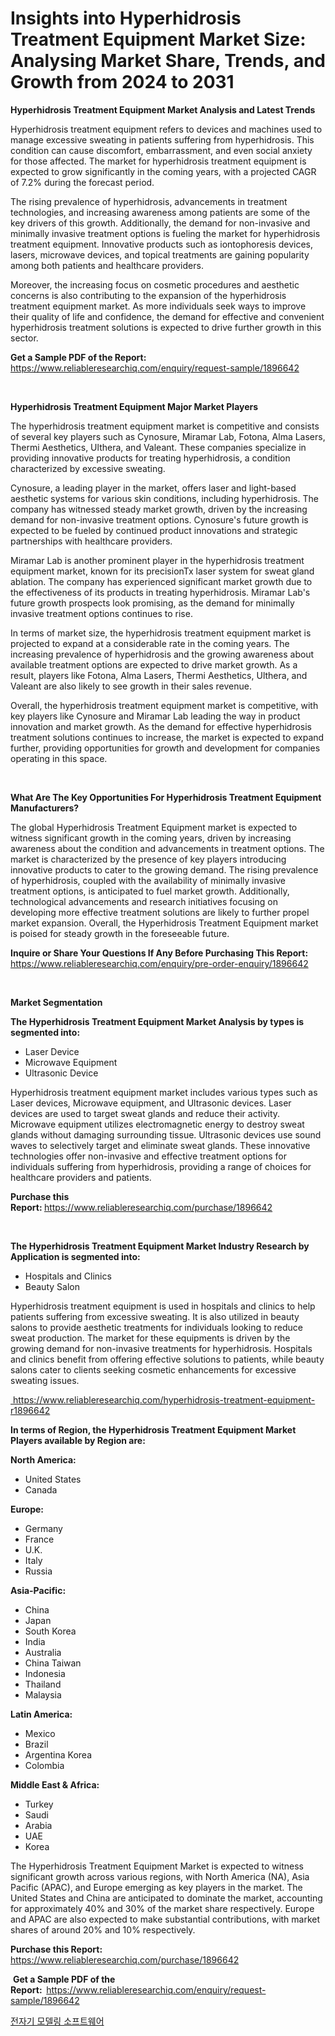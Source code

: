 <p><h1>Insights into Hyperhidrosis Treatment Equipment Market Size: Analysing Market Share, Trends, and Growth from 2024 to 2031</h1></p><p><strong>Hyperhidrosis Treatment Equipment Market Analysis and Latest Trends</strong></p>
<p><p>Hyperhidrosis treatment equipment refers to devices and machines used to manage excessive sweating in patients suffering from hyperhidrosis. This condition can cause discomfort, embarrassment, and even social anxiety for those affected. The market for hyperhidrosis treatment equipment is expected to grow significantly in the coming years, with a projected CAGR of 7.2% during the forecast period.</p><p>The rising prevalence of hyperhidrosis, advancements in treatment technologies, and increasing awareness among patients are some of the key drivers of this growth. Additionally, the demand for non-invasive and minimally invasive treatment options is fueling the market for hyperhidrosis treatment equipment. Innovative products such as iontophoresis devices, lasers, microwave devices, and topical treatments are gaining popularity among both patients and healthcare providers.</p><p>Moreover, the increasing focus on cosmetic procedures and aesthetic concerns is also contributing to the expansion of the hyperhidrosis treatment equipment market. As more individuals seek ways to improve their quality of life and confidence, the demand for effective and convenient hyperhidrosis treatment solutions is expected to drive further growth in this sector.</p></p>
<p><strong>Get a Sample PDF of the Report:&nbsp;</strong> <a href="https://www.reliableresearchiq.com/enquiry/request-sample/1896642">https://www.reliableresearchiq.com/enquiry/request-sample/1896642</a></p>
<p>&nbsp;</p>
<p><strong>Hyperhidrosis Treatment Equipment Major Market Players</strong></p>
<p><p>The hyperhidrosis treatment equipment market is competitive and consists of several key players such as Cynosure, Miramar Lab, Fotona, Alma Lasers, Thermi Aesthetics, Ulthera, and Valeant. These companies specialize in providing innovative products for treating hyperhidrosis, a condition characterized by excessive sweating.</p><p>Cynosure, a leading player in the market, offers laser and light-based aesthetic systems for various skin conditions, including hyperhidrosis. The company has witnessed steady market growth, driven by the increasing demand for non-invasive treatment options. Cynosure's future growth is expected to be fueled by continued product innovations and strategic partnerships with healthcare providers.</p><p>Miramar Lab is another prominent player in the hyperhidrosis treatment equipment market, known for its precisionTx laser system for sweat gland ablation. The company has experienced significant market growth due to the effectiveness of its products in treating hyperhidrosis. Miramar Lab's future growth prospects look promising, as the demand for minimally invasive treatment options continues to rise.</p><p>In terms of market size, the hyperhidrosis treatment equipment market is projected to expand at a considerable rate in the coming years. The increasing prevalence of hyperhidrosis and the growing awareness about available treatment options are expected to drive market growth. As a result, players like Fotona, Alma Lasers, Thermi Aesthetics, Ulthera, and Valeant are also likely to see growth in their sales revenue.</p><p>Overall, the hyperhidrosis treatment equipment market is competitive, with key players like Cynosure and Miramar Lab leading the way in product innovation and market growth. As the demand for effective hyperhidrosis treatment solutions continues to increase, the market is expected to expand further, providing opportunities for growth and development for companies operating in this space.</p></p>
<p>&nbsp;</p>
<p><strong>What Are The Key Opportunities For Hyperhidrosis Treatment Equipment Manufacturers?</strong></p>
<p><p>The global Hyperhidrosis Treatment Equipment market is expected to witness significant growth in the coming years, driven by increasing awareness about the condition and advancements in treatment options. The market is characterized by the presence of key players introducing innovative products to cater to the growing demand. The rising prevalence of hyperhidrosis, coupled with the availability of minimally invasive treatment options, is anticipated to fuel market growth. Additionally, technological advancements and research initiatives focusing on developing more effective treatment solutions are likely to further propel market expansion. Overall, the Hyperhidrosis Treatment Equipment market is poised for steady growth in the foreseeable future.</p></p>
<p><strong>Inquire or Share Your Questions If Any Before Purchasing This Report:</strong> <a href="https://www.reliableresearchiq.com/enquiry/pre-order-enquiry/1896642">https://www.reliableresearchiq.com/enquiry/pre-order-enquiry/1896642</a></p>
<p>&nbsp;</p>
<p><strong>Market Segmentation</strong></p>
<p><strong>The Hyperhidrosis Treatment Equipment Market Analysis by types is segmented into:</strong></p>
<p><ul><li>Laser Device</li><li>Microwave Equipment</li><li>Ultrasonic Device</li></ul></p>
<p><p>Hyperhidrosis treatment equipment market includes various types such as Laser devices, Microwave equipment, and Ultrasonic devices. Laser devices are used to target sweat glands and reduce their activity. Microwave equipment utilizes electromagnetic energy to destroy sweat glands without damaging surrounding tissue. Ultrasonic devices use sound waves to selectively target and eliminate sweat glands. These innovative technologies offer non-invasive and effective treatment options for individuals suffering from hyperhidrosis, providing a range of choices for healthcare providers and patients.</p></p>
<p><strong>Purchase this Report:&nbsp;</strong><a href="https://www.reliableresearchiq.com/purchase/1896642">https://www.reliableresearchiq.com/purchase/1896642</a></p>
<p>&nbsp;</p>
<p><strong>The Hyperhidrosis Treatment Equipment Market Industry Research by Application is segmented into:</strong></p>
<p><ul><li>Hospitals and Clinics</li><li>Beauty Salon</li></ul></p>
<p><p>Hyperhidrosis treatment equipment is used in hospitals and clinics to help patients suffering from excessive sweating. It is also utilized in beauty salons to provide aesthetic treatments for individuals looking to reduce sweat production. The market for these equipments is driven by the growing demand for non-invasive treatments for hyperhidrosis. Hospitals and clinics benefit from offering effective solutions to patients, while beauty salons cater to clients seeking cosmetic enhancements for excessive sweating issues.</p></p>
<p><a href="https://www.reliableresearchiq.com/hyperhidrosis-treatment-equipment-r1896642">&nbsp;https://www.reliableresearchiq.com/hyperhidrosis-treatment-equipment-r1896642</a></p>
<p><strong>In terms of Region, the Hyperhidrosis Treatment Equipment Market Players available by Region are:</strong></p>
<p>
    <p> <strong> North America: </strong>
        <ul>
            <li>United States</li>
            <li>Canada</li>
        </ul>
        </p> 
    <p> <strong> Europe: </strong>
        <ul>
            <li>Germany</li>
            <li>France</li>
            <li>U.K.</li>
            <li>Italy</li>
            <li>Russia</li>
        </ul>
        </p> 
    <p> <strong> Asia-Pacific: </strong>
        <ul>
            <li>China</li>
            <li>Japan</li>
            <li>South Korea</li>
            <li>India</li>
            <li>Australia</li>
            <li>China Taiwan</li>
            <li>Indonesia</li>
            <li>Thailand</li>
            <li>Malaysia</li>
        </ul>
        </p> 
    <p> <strong> Latin America: </strong>
        <ul>
            <li>Mexico</li>
            <li>Brazil</li>
            <li>Argentina Korea</li>
            <li>Colombia</li>
        </ul>
        </p> 
    <p> <strong> Middle East & Africa: </strong>
        <ul>
            <li>Turkey</li>
            <li>Saudi</li>
            <li>Arabia</li>
            <li>UAE</li>
            <li>Korea</li>
        </ul>
    </p>
    </p>
<p><p>The Hyperhidrosis Treatment Equipment Market is expected to witness significant growth across various regions, with North America (NA), Asia Pacific (APAC), and Europe emerging as key players in the market. The United States and China are anticipated to dominate the market, accounting for approximately 40% and 30% of the market share respectively. Europe and APAC are also expected to make substantial contributions, with market shares of around 20% and 10% respectively.</p></p>
<p><strong>Purchase this Report: </strong><a href="https://www.reliableresearchiq.com/purchase/1896642">https://www.reliableresearchiq.com/purchase/1896642</a></p>
<p>&nbsp;<strong>Get a Sample PDF of the Report:&nbsp;&nbsp;</strong><a href="https://www.reliableresearchiq.com/enquiry/request-sample/1896642">https://www.reliableresearchiq.com/enquiry/request-sample/1896642</a></p>
<p><strong></strong></p>
<p><p><a href="https://github.com/mpodehpw07370073/Market-Research-Report-List-3/blob/main/373138977093.md">전자기 모델링 소프트웨어</a></p></p>